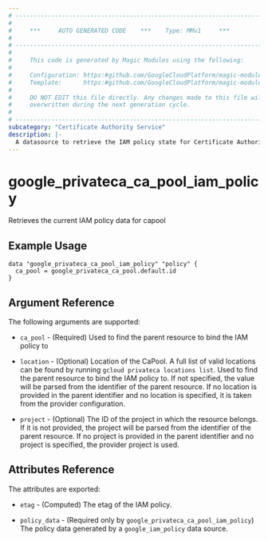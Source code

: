 ```yaml
---
# ----------------------------------------------------------------------------
#
#     ***     AUTO GENERATED CODE    ***    Type: MMv1     ***
#
# ----------------------------------------------------------------------------
#
#     This code is generated by Magic Modules using the following:
#
#     Configuration: https:#github.com/GoogleCloudPlatform/magic-modules/tree/main/mmv1/products/privateca/CaPool.yaml
#     Template:      https:#github.com/GoogleCloudPlatform/magic-modules/tree/main/mmv1/templates/terraform/datasource_iam.html.markdown.tmpl
#
#     DO NOT EDIT this file directly. Any changes made to this file will be
#     overwritten during the next generation cycle.
#
# ----------------------------------------------------------------------------
subcategory: "Certificate Authority Service"
description: |-
  A datasource to retrieve the IAM policy state for Certificate Authority Service CaPool
---
```



# google_privateca_ca_pool_iam_policy

Retrieves the current IAM policy data for capool


## Example Usage


```hcl
data "google_privateca_ca_pool_iam_policy" "policy" {
  ca_pool = google_privateca_ca_pool.default.id
}
```

## Argument Reference

The following arguments are supported:

* `ca_pool` - (Required) Used to find the parent resource to bind the IAM policy to
* `location` - (Optional) Location of the CaPool. A full list of valid locations can be found by
running `gcloud privateca locations list`.
 Used to find the parent resource to bind the IAM policy to. If not specified,
  the value will be parsed from the identifier of the parent resource. If no location is provided in the parent identifier and no
  location is specified, it is taken from the provider configuration.

* `project` - (Optional) The ID of the project in which the resource belongs.
    If it is not provided, the project will be parsed from the identifier of the parent resource. If no project is provided in the parent identifier and no project is specified, the provider project is used.

## Attributes Reference

The attributes are exported:

* `etag` - (Computed) The etag of the IAM policy.

* `policy_data` - (Required only by `google_privateca_ca_pool_iam_policy`) The policy data generated by
  a `google_iam_policy` data source.
